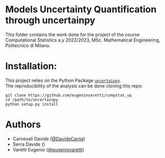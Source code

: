 # Models Uncertainty Quantification through uncertainpy  
This folder contains the work done for the project of the course Computational Statistics a.y 2022/2023, MSc. Mathematical Engineering, Politecnico di Milano.  

# Installation:  
This project relies on the Python Package [`uncertainpy`](https://github.com/simetenn/uncertainpy).  
The reproducibility of the analysis can be done cloning this repo:

```shell
git clone https://github.com/eugeniovaretti/compstat_uq
cd /path/to/uncertainpy
python setup.py install
```

# Authors  
- Carnevali Davide ([@DavideCarne](https://github.com/DavideCarne))
- Serra Davide ()
- Varetti Eugenio ([@eugeniovaretti](https://github.com/eugeniovaretti))

